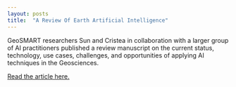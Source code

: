 ```yaml
---
layout: posts
title:  "A Review Of Earth Artificial Intelligence"
---
```


<p>
    GeoSMART researchers Sun and Cristea in collaboration with a larger group of AI practitioners 
    published a review manuscript on the  current status, technology, use cases, challenges, and 
    opportunities of applying AI techniques in the Geosciences.
</p>

[Read the article here.](https://www.sciencedirect.com/science/article/pii/S0098300422000036)
<br/>
